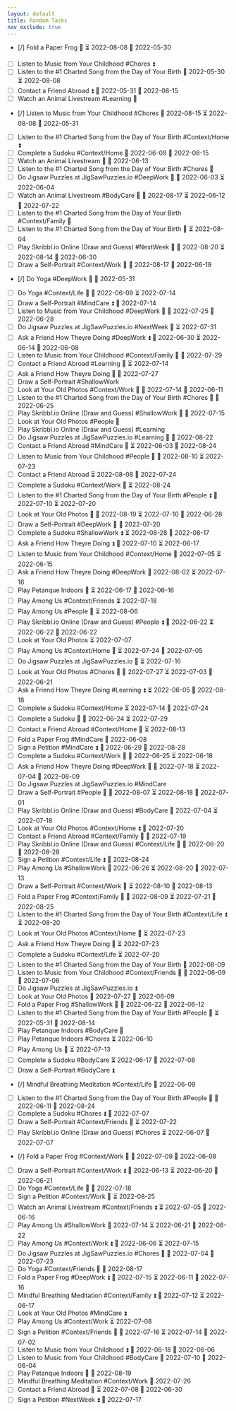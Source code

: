```yaml
---
layout: default
title: Random Tasks
nav_exclude: true
---
```


- [/] Fold a Paper Frog 🔽 ⏳ 2022-08-08 📅 2022-05-30
- [ ] Listen to Music from Your Childhood #Chores ⏫
- [ ] Listen to the #1 Charted Song from the Day of Your Birth 📅 2022-05-30 ⏳ 2022-08-08
- [ ] Contact a Friend Abroad ⏫ 📅 2022-05-31 🛫 2022-08-15
- [ ] Watch an Animal Livestream #Learning 🔽
- [/] Listen to Music from Your Childhood #Chores 🛫 2022-08-15 ⏳ 2022-08-08 📅 2022-05-31
- [ ] Listen to the #1 Charted Song from the Day of Your Birth #Context/Home ⏫
- [ ] Complete a Sudoku #Context/Home 📅 2022-06-09 🛫 2022-08-15
- [ ] Watch an Animal Livestream 🔼 📅 2022-06-13
- [ ] Listen to the #1 Charted Song from the Day of Your Birth #Chores 🔽
- [ ] Do Jigsaw Puzzles at JigSawPuzzles.io #DeepWork 🔽 📅 2022-06-03 ⏳ 2022-06-04
- [ ] Watch an Animal Livestream #BodyCare 🔽 📅 2022-08-17 ⏳ 2022-06-12 🛫 2022-07-22
- [ ] Listen to the #1 Charted Song from the Day of Your Birth #Context/Family 🔼
- [ ] Listen to the #1 Charted Song from the Day of Your Birth 🔽 ⏳ 2022-08-04
- [ ] Play Skribbl.io Online (Draw and Guess) #NextWeek 🔽 📅 2022-08-20 ⏳ 2022-08-14 🛫 2022-06-30
- [ ] Draw a Self-Portrait #Context/Work 🔼 📅 2022-08-17 🛫 2022-06-19
- [/] Do Yoga #DeepWork 🔼 📅 2022-05-31
- [ ] Do Yoga #Context/Life 🔽 📅 2022-06-09 ⏳ 2022-07-14
- [ ] Draw a Self-Portrait #MindCare ⏫ 🛫 2022-07-14
- [ ] Listen to Music from Your Childhood #DeepWork 🔼 📅 2022-07-25 🛫 2022-06-28
- [ ] Do Jigsaw Puzzles at JigSawPuzzles.io #NextWeek 🔼 ⏳ 2022-07-31
- [ ] Ask a Friend How Theyre Doing #DeepWork ⏫ 📅 2022-06-30 ⏳ 2022-06-14 🛫 2022-06-08
- [ ] Listen to Music from Your Childhood #Context/Family 🔼 🛫 2022-07-29
- [ ] Contact a Friend Abroad #Learning 🔽 ⏳ 2022-07-14
- [ ] Ask a Friend How Theyre Doing 🔼 📅 2022-07-27
- [ ] Draw a Self-Portrait #ShallowWork
- [ ] Look at Your Old Photos #Context/Work 🔽 📅 2022-07-14 🛫 2022-06-11
- [ ] Listen to the #1 Charted Song from the Day of Your Birth #Chores 🔼 📅 2022-06-25
- [ ] Play Skribbl.io Online (Draw and Guess) #ShallowWork 🔼 📅 2022-07-15
- [ ] Look at Your Old Photos #People 🔼
- [ ] Play Skribbl.io Online (Draw and Guess) #Learning
- [ ] Do Jigsaw Puzzles at JigSawPuzzles.io #Learning 🔼 📅 2022-08-22
- [ ] Contact a Friend Abroad #MindCare 🔽 ⏳ 2022-06-03 🛫 2022-08-24
- [ ] Listen to Music from Your Childhood #People 🔽 📅 2022-08-10 ⏳ 2022-07-23
- [ ] Contact a Friend Abroad ⏳ 2022-08-08 🛫 2022-07-24
- [ ] Complete a Sudoku #Context/Work 🔽 ⏳ 2022-08-24
- [ ] Listen to the #1 Charted Song from the Day of Your Birth #People ⏫ 📅 2022-07-10 ⏳ 2022-07-20
- [ ] Look at Your Old Photos 🔽 📅 2022-08-19 ⏳ 2022-07-10 🛫 2022-06-28
- [ ] Draw a Self-Portrait #DeepWork 🔽 📅 2022-07-20
- [ ] Complete a Sudoku #ShallowWork ⏫ ⏳ 2022-08-28 🛫 2022-08-17
- [ ] Ask a Friend How Theyre Doing ⏫ 📅 2022-07-10 ⏳ 2022-06-17
- [ ] Listen to Music from Your Childhood #Context/Home 📅 2022-07-05 ⏳ 2022-06-15
- [ ] Ask a Friend How Theyre Doing #DeepWork 📅 2022-08-02 ⏳ 2022-07-16
- [ ] Play Petanque Indoors 🔼 ⏳ 2022-06-17 🛫 2022-06-16
- [ ] Play Among Us #Context/Friends ⏳ 2022-07-18
- [ ] Play Among Us #People 🔽 ⏳ 2022-08-06
- [ ] Play Skribbl.io Online (Draw and Guess) #People ⏫ 📅 2022-06-22 ⏳ 2022-06-22 🛫 2022-06-22
- [ ] Look at Your Old Photos ⏳ 2022-07-07
- [ ] Play Among Us #Context/Home 🔼 ⏳ 2022-07-24 🛫 2022-07-05
- [ ] Do Jigsaw Puzzles at JigSawPuzzles.io 🔽 ⏳ 2022-07-16
- [ ] Look at Your Old Photos #Chores 🔽 📅 2022-07-27 ⏳ 2022-07-03 🛫 2022-06-21
- [ ] Ask a Friend How Theyre Doing #Learning ⏫ ⏳ 2022-06-05 🛫 2022-08-18
- [ ] Complete a Sudoku #Context/Home ⏳ 2022-07-14 🛫 2022-07-24
- [ ] Complete a Sudoku 🔼 📅 2022-06-24 ⏳ 2022-07-29
- [ ] Contact a Friend Abroad #Context/Home 🔼 ⏳ 2022-08-13
- [ ] Fold a Paper Frog #MindCare 📅 2022-06-08
- [ ] Sign a Petition #MindCare ⏫ 📅 2022-06-29 🛫 2022-08-28
- [ ] Complete a Sudoku #Context/Work 🔼 📅 2022-08-25 ⏳ 2022-06-18
- [ ] Ask a Friend How Theyre Doing #DeepWork 🔼 📅 2022-07-18 ⏳ 2022-07-04 🛫 2022-08-09
- [ ] Do Jigsaw Puzzles at JigSawPuzzles.io #MindCare
- [ ] Draw a Self-Portrait #People 🔽 📅 2022-08-07 ⏳ 2022-08-18 🛫 2022-07-01
- [ ] Play Skribbl.io Online (Draw and Guess) #BodyCare 📅 2022-07-04 ⏳ 2022-07-18
- [ ] Look at Your Old Photos #Context/Home ⏫ 📅 2022-07-20
- [ ] Contact a Friend Abroad #Context/Family 🔽 🛫 2022-07-19
- [ ] Play Skribbl.io Online (Draw and Guess) #Context/Life 🔽 📅 2022-06-20 🛫 2022-08-28
- [ ] Sign a Petition #Context/Life ⏫ 📅 2022-08-24
- [ ] Play Among Us #ShallowWork 📅 2022-06-26 ⏳ 2022-08-20 🛫 2022-07-13
- [ ] Draw a Self-Portrait #Context/Work 🔽 ⏳ 2022-08-10 🛫 2022-08-13
- [ ] Fold a Paper Frog #Context/Family 🔽 📅 2022-08-09 ⏳ 2022-07-21 🛫 2022-08-25
- [ ] Listen to the #1 Charted Song from the Day of Your Birth #Context/Life ⏫ ⏳ 2022-08-20
- [ ] Look at Your Old Photos #Context/Home 🔽 ⏳ 2022-07-23
- [ ] Ask a Friend How Theyre Doing 🔼 ⏳ 2022-07-23
- [ ] Complete a Sudoku #Context/Life ⏳ 2022-07-20
- [ ] Listen to the #1 Charted Song from the Day of Your Birth 📅 2022-08-09
- [ ] Listen to Music from Your Childhood #Context/Friends 🔼 📅 2022-06-09 🛫 2022-07-06
- [ ] Do Jigsaw Puzzles at JigSawPuzzles.io ⏫
- [ ] Look at Your Old Photos 📅 2022-07-27 🛫 2022-06-09
- [ ] Fold a Paper Frog #ShallowWork 🔽 📅 2022-06-22 🛫 2022-06-12
- [ ] Listen to the #1 Charted Song from the Day of Your Birth #People 🔽 ⏳ 2022-05-31 🛫 2022-08-14
- [ ] Play Petanque Indoors #BodyCare 🔼
- [ ] Play Petanque Indoors #Chores ⏳ 2022-06-10
- [ ] Play Among Us 🔼 ⏳ 2022-07-13
- [ ] Complete a Sudoku #BodyCare ⏳ 2022-06-17 🛫 2022-07-08
- [ ] Draw a Self-Portrait #BodyCare ⏫
- [/] Mindful Breathing Meditation #Context/Life 📅 2022-06-09
- [ ] Listen to the #1 Charted Song from the Day of Your Birth #People 🔽 📅 2022-06-11 🛫 2022-08-24
- [ ] Complete a Sudoku #Chores ⏫ 🛫 2022-07-07
- [ ] Draw a Self-Portrait #Context/Friends 🔼 ⏳ 2022-07-22
- [ ] Play Skribbl.io Online (Draw and Guess) #Chores ⏳ 2022-06-07 🛫 2022-07-07
- [/] Fold a Paper Frog #Context/Work 🔽 🛫 2022-07-09 📅 2022-06-08
- [ ] Draw a Self-Portrait #Context/Work ⏫ 📅 2022-06-13 ⏳ 2022-06-20 🛫 2022-06-21
- [ ] Do Yoga #Context/Life 🔼 🛫 2022-07-18
- [ ] Sign a Petition #Context/Work 🔽 ⏳ 2022-08-25
- [ ] Watch an Animal Livestream #Context/Friends ⏫ ⏳ 2022-07-05 🛫 2022-06-16
- [ ] Play Among Us #ShallowWork 📅 2022-07-14 ⏳ 2022-06-21 🛫 2022-08-22
- [ ] Play Among Us #Context/Work ⏫ 📅 2022-06-06 ⏳ 2022-07-15
- [ ] Do Jigsaw Puzzles at JigSawPuzzles.io #Chores 🔼 📅 2022-07-04 🛫 2022-07-23
- [ ] Do Yoga #Context/Friends 🔼 📅 2022-08-17
- [ ] Fold a Paper Frog #DeepWork ⏫ 📅 2022-07-15 ⏳ 2022-06-11 🛫 2022-07-16
- [ ] Mindful Breathing Meditation #Context/Family ⏫ 📅 2022-07-12 ⏳ 2022-06-17
- [ ] Look at Your Old Photos #MindCare ⏫
- [ ] Play Among Us #Context/Work ⏳ 2022-07-08
- [ ] Sign a Petition #Context/Friends 🔼 📅 2022-07-16 ⏳ 2022-07-14 🛫 2022-07-02
- [ ] Listen to Music from Your Childhood ⏫ 📅 2022-06-18 🛫 2022-06-06
- [ ] Listen to Music from Your Childhood #BodyCare 📅 2022-07-10 🛫 2022-06-04
- [ ] Play Petanque Indoors 🔼 📅 2022-08-19
- [ ] Mindful Breathing Meditation #Context/Work 🛫 2022-07-26
- [ ] Contact a Friend Abroad 🔽 ⏳ 2022-07-08 🛫 2022-06-30
- [ ] Sign a Petition #NextWeek ⏫ 🛫 2022-07-17
